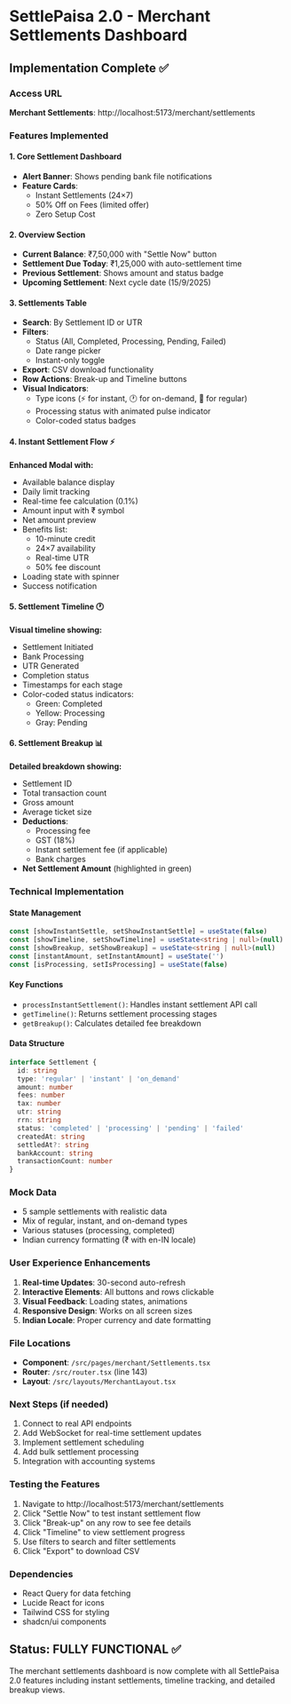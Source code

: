 # SettlePaisa 2.0 - Merchant Settlements Dashboard

## Implementation Complete ✅

### Access URL
**Merchant Settlements**: http://localhost:5173/merchant/settlements

### Features Implemented

#### 1. Core Settlement Dashboard
- **Alert Banner**: Shows pending bank file notifications
- **Feature Cards**: 
  - Instant Settlements (24×7)
  - 50% Off on Fees (limited offer)
  - Zero Setup Cost

#### 2. Overview Section
- **Current Balance**: ₹7,50,000 with "Settle Now" button
- **Settlement Due Today**: ₹1,25,000 with auto-settlement time
- **Previous Settlement**: Shows amount and status badge
- **Upcoming Settlement**: Next cycle date (15/9/2025)

#### 3. Settlements Table
- **Search**: By Settlement ID or UTR
- **Filters**: 
  - Status (All, Completed, Processing, Pending, Failed)
  - Date range picker
  - Instant-only toggle
- **Export**: CSV download functionality
- **Row Actions**: Break-up and Timeline buttons
- **Visual Indicators**:
  - Type icons (⚡ for instant, 🕐 for on-demand, 📅 for regular)
  - Processing status with animated pulse indicator
  - Color-coded status badges

#### 4. Instant Settlement Flow ⚡
**Enhanced Modal with:**
- Available balance display
- Daily limit tracking
- Real-time fee calculation (0.1%)
- Amount input with ₹ symbol
- Net amount preview
- Benefits list:
  - 10-minute credit
  - 24×7 availability
  - Real-time UTR
  - 50% fee discount
- Loading state with spinner
- Success notification

#### 5. Settlement Timeline 🕐
**Visual timeline showing:**
- Settlement Initiated
- Bank Processing
- UTR Generated
- Completion status
- Timestamps for each stage
- Color-coded status indicators:
  - Green: Completed
  - Yellow: Processing
  - Gray: Pending

#### 6. Settlement Breakup 📊
**Detailed breakdown showing:**
- Settlement ID
- Total transaction count
- Gross amount
- Average ticket size
- **Deductions**:
  - Processing fee
  - GST (18%)
  - Instant settlement fee (if applicable)
  - Bank charges
- **Net Settlement Amount** (highlighted in green)

### Technical Implementation

#### State Management
```typescript
const [showInstantSettle, setShowInstantSettle] = useState(false)
const [showTimeline, setShowTimeline] = useState<string | null>(null)
const [showBreakup, setShowBreakup] = useState<string | null>(null)
const [instantAmount, setInstantAmount] = useState('')
const [isProcessing, setIsProcessing] = useState(false)
```

#### Key Functions
- `processInstantSettlement()`: Handles instant settlement API call
- `getTimeline()`: Returns settlement processing stages
- `getBreakup()`: Calculates detailed fee breakdown

#### Data Structure
```typescript
interface Settlement {
  id: string
  type: 'regular' | 'instant' | 'on_demand'
  amount: number
  fees: number
  tax: number
  utr: string
  rrn: string
  status: 'completed' | 'processing' | 'pending' | 'failed'
  createdAt: string
  settledAt?: string
  bankAccount: string
  transactionCount: number
}
```

### Mock Data
- 5 sample settlements with realistic data
- Mix of regular, instant, and on-demand types
- Various statuses (processing, completed)
- Indian currency formatting (₹ with en-IN locale)

### User Experience Enhancements
1. **Real-time Updates**: 30-second auto-refresh
2. **Interactive Elements**: All buttons and rows clickable
3. **Visual Feedback**: Loading states, animations
4. **Responsive Design**: Works on all screen sizes
5. **Indian Locale**: Proper currency and date formatting

### File Locations
- **Component**: `/src/pages/merchant/Settlements.tsx`
- **Router**: `/src/router.tsx` (line 143)
- **Layout**: `/src/layouts/MerchantLayout.tsx`

### Next Steps (if needed)
1. Connect to real API endpoints
2. Add WebSocket for real-time settlement updates
3. Implement settlement scheduling
4. Add bulk settlement processing
5. Integration with accounting systems

### Testing the Features
1. Navigate to http://localhost:5173/merchant/settlements
2. Click "Settle Now" to test instant settlement flow
3. Click "Break-up" on any row to see fee details
4. Click "Timeline" to view settlement progress
5. Use filters to search and filter settlements
6. Click "Export" to download CSV

### Dependencies
- React Query for data fetching
- Lucide React for icons
- Tailwind CSS for styling
- shadcn/ui components

## Status: FULLY FUNCTIONAL ✅

The merchant settlements dashboard is now complete with all SettlePaisa 2.0 features including instant settlements, timeline tracking, and detailed breakup views.
